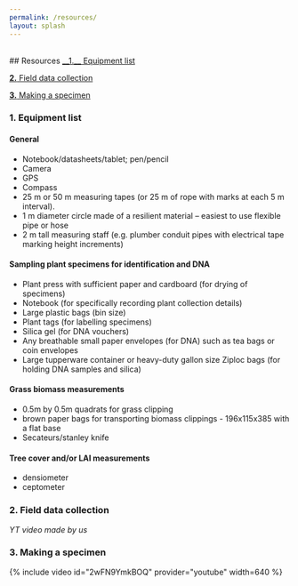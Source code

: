```yaml
---
permalink: /resources/
layout: splash
---
```

<br>
## Resources
<a href="#1" markdown="1"> __1.__ Equipment list</a>

<a href="#2" markdown="1"> __2.__ Field data collection</a>

<a href="#3" markdown="1"> __3.__ Making a specimen</a>


<a name="1"></a>
### 1. Equipment list
#### General
- Notebook/datasheets/tablet; pen/pencil
- Camera
- GPS
- Compass
- 25 m or 50 m measuring tapes (or 25 m of rope with marks at each 5 m interval).
- 1 m diameter circle made of a resilient material – easiest to use flexible pipe or hose
- 2 m tall measuring staff (e.g. plumber conduit pipes with electrical tape marking height increments)

#### Sampling plant specimens for identification and DNA
- Plant press with sufficient paper and cardboard (for drying of specimens)
- Notebook (for specifically recording plant collection details)
- Large plastic bags (bin size)
- Plant tags (for labelling specimens)
- Silica gel (for DNA vouchers)
- Any breathable small paper envelopes (for DNA) such as tea bags or coin envelopes
- Large tupperware container or heavy-duty gallon size Ziploc bags (for holding DNA samples and silica)

#### Grass biomass measurements
- 0.5m by 0.5m quadrats for grass clipping
- brown paper bags for transporting biomass clippings - 196x115x385 with a flat base
- Secateurs/stanley knife

#### Tree cover and/or LAI measurements
- densiometer
- ceptometer

<a name="2"></a>
### 2. Field data collection

_YT video made by us_

<a name="3"></a>
### 3. Making a specimen

{% include video id="2wFN9YmkBOQ" provider="youtube" width=640 %}
